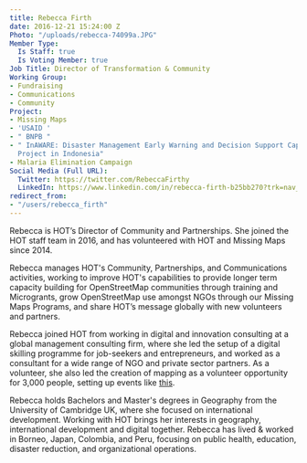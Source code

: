 ```yaml
---
title: Rebecca Firth
date: 2016-12-21 15:24:00 Z
Photo: "/uploads/rebecca-74099a.JPG"
Member Type:
  Is Staff: true
  Is Voting Member: true
Job Title: Director of Transformation & Community
Working Group:
- Fundraising
- Communications
- Community
Project:
- Missing Maps
- 'USAID '
- " BNPB "
- " InAWARE: Disaster Management Early Warning and Decision Support Capacity Enhancement
  Project in Indonesia"
- Malaria Elimination Campaign
Social Media (Full URL):
  Twitter: https://twitter.com/RebeccaFirthy
  LinkedIn: https://www.linkedin.com/in/rebecca-firth-b25bb270?trk=nav_responsive_tab_profile_pic
redirect_from:
- "/users/rebecca_firth"
---
```


Rebecca is HOT’s Director of Community and Partnerships. She joined the HOT staff team in 2016, and has volunteered with HOT and Missing Maps since 2014. 

Rebecca manages HOT's Community, Partnerships, and Communications activities, working to improve HOT's capabilities to provide longer term capacity building for OpenStreetMap communities through training and Microgrants, grow OpenStreetMap use amongst NGOs through our Missing Maps Programs, and share HOT’s message globally with new volunteers and partners.

Rebecca joined HOT from working in digital and innovation consulting at a global management consulting firm, where she led the setup of a digital skilling programme for job-seekers and entrepreneurs, and worked as a consultant for a wide range of NGO and private sector partners. As a volunteer, she also led the creation of mapping as a volunteer opportunity for 3,000 people, setting up events like [this](https://youtu.be/tHr6Pf4W_gg).

Rebecca holds Bachelors and Master's degrees in Geography from the University of Cambridge UK, where she focused on international development. Working with HOT brings her interests in geography, international development and digital together. Rebecca has lived & worked in Borneo, Japan, Colombia, and Peru, focusing on public health, education, disaster reduction, and organizational operations.

